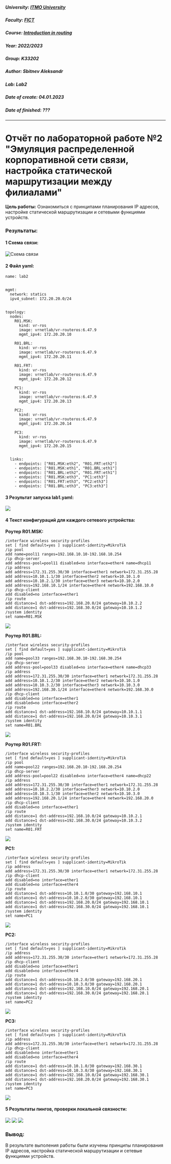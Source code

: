 ##### University: [ITMO University](https://itmo.ru/ru/)
##### Faculty: [FICT](https://fict.itmo.ru)
##### Course: [Introduction in routing](https://github.com/itmo-ict-faculty/introduction-in-routing)
##### Year: 2022/2023
##### Group: K33202
##### Author: Sbitnev Aleksandr
##### Lab: Lab2
##### Date of create: 04.01.2023
##### Date of finished: ???

***

# Отчёт по лабораторной работе №2 "Эмуляция распределенной корпоративной сети связи, настройка статической маршрутизации между филиалами"


**Цель работы:** Ознакомиться с принципами планирования IP адресов, настройке статической маршрутизации и сетевыми функциями устройств.

### **Результаты:**

#### **1** Схема связи:

![](https://github.com/Sbitnev/2022_2023-introduction_in_routing-k33202-sbitnev_a_s/blob/main/lab2/pics/sh.jpg "Схема связи")

#### **2** Файл yaml:

```
name: lab2


mgmt:
  network: statics
  ipv4_subnet: 172.20.20.0/24


topology:
  nodes:
    R01.MSK:
      kind: vr-ros
      image: vrnetlab/vr-routeros:6.47.9
      mgmt_ipv4: 172.20.20.10

    R01.BRL:
      kind: vr-ros
      image: vrnetlab/vr-routeros:6.47.9
      mgmt_ipv4: 172.20.20.11

    R01.FRT:
      kind: vr-ros
      image: vrnetlab/vr-routeros:6.47.9
      mgmt_ipv4: 172.20.20.12

    PC1:
      kind: vr-ros
      image: vrnetlab/vr-routeros:6.47.9
      mgmt_ipv4: 172.20.20.13

    PC2:
      kind: vr-ros
      image: vrnetlab/vr-routeros:6.47.9
      mgmt_ipv4: 172.20.20.14

    PC3:
      kind: vr-ros
      image: vrnetlab/vr-routeros:6.47.9
      mgmt_ipv4: 172.20.20.15


  links:
    - endpoints: ["R01.MSK:eth2", "R01.FRT:eth2"]
    - endpoints: ["R01.MSK:eth1", "R01.BRL:eth1"]
    - endpoints: ["R01.BRL:eth2", "R01.FRT:eth1"]
    - endpoints: ["R01.MSK:eth3", "PC1:eth3"]
    - endpoints: ["R01.FRT:eth3", "PC2:eth3"]
    - endpoints: ["R01.BRL:eth3", "PC3:eth3"]
```

#### **3** Результат запуска lab1.yaml:

![](https://github.com/Sbitnev/2022_2023-introduction_in_routing-k33202-sbitnev_a_s/blob/main/lab2/pics/clab.jpg)

#### **4** Текст конфигураций для каждого сетевого устройства:

**Роутер R01.MSK:**
```
/interface wireless security-profiles
set [ find default=yes ] supplicant-identity=MikroTik
/ip pool
add name=pool11 ranges=192.168.10.10-192.168.10.254
/ip dhcp-server
add address-pool=pool11 disabled=no interface=ether4 name=dhcp11
/ip address
add address=172.31.255.30/30 interface=ether1 network=172.31.255.28
add address=10.10.1.1/30 interface=ether2 network=10.10.1.0
add address=10.10.2.1/30 interface=ether3 network=10.10.2.0
add address=192.168.10.1/24 interface=ether4 network=192.168.10.0
/ip dhcp-client
add disabled=no interface=ether1
/ip route
add distance=1 dst-address=192.168.20.0/24 gateway=10.10.2.2
add distance=1 dst-address=192.168.30.0/24 gateway=10.10.1.2
/system identity
set name=R01.MSK
```
![](https://github.com/Sbitnev/2022_2023-introduction_in_routing-k33202-sbitnev_a_s/blob/main/lab2/pics/msk.jpg)

**Роутер R01.BRL:**
```
/interface wireless security-profiles
set [ find default=yes ] supplicant-identity=MikroTik
/ip pool
add name=pool33 ranges=192.168.30.10-192.168.30.254
/ip dhcp-server
add address-pool=pool33 disabled=no interface=ether4 name=dhcp33
/ip address
add address=172.31.255.30/30 interface=ether1 network=172.31.255.28
add address=10.10.1.2/30 interface=ether2 network=10.10.1.0
add address=10.10.3.2/30 interface=ether3 network=10.10.3.0
add address=192.168.30.1/24 interface=ether4 network=192.168.30.0
/ip dhcp-client
add disabled=no interface=ether1
add disabled=no interface=ether2
/ip route
add distance=1 dst-address=192.168.10.0/24 gateway=10.10.1.1
add distance=1 dst-address=192.168.20.0/24 gateway=10.10.3.1
/system identity
set name=R01.BRL
```
![](https://github.com/Sbitnev/2022_2023-introduction_in_routing-k33202-sbitnev_a_s/blob/main/lab2/pics/brl.jpg)

**Роутер R01.FRT:**
```
/interface wireless security-profiles
set [ find default=yes ] supplicant-identity=MikroTik
/ip pool
add name=pool22 ranges=192.168.20.10-192.168.20.254
/ip dhcp-server
add address-pool=pool22 disabled=no interface=ether4 name=dhcp22
/ip address
add address=172.31.255.30/30 interface=ether1 network=172.31.255.28
add address=10.10.2.2/30 interface=ether3 network=10.10.2.0
add address=10.10.3.1/30 interface=ether2 network=10.10.3.0
add address=192.168.20.1/24 interface=ether4 network=192.168.20.0
/ip dhcp-client
add disabled=no interface=ether1
/ip route
add distance=1 dst-address=192.168.10.0/24 gateway=10.10.2.1
add distance=1 dst-address=192.168.30.0/24 gateway=10.10.3.2
/system identity
set name=R01.FRT
```
![](https://github.com/Sbitnev/2022_2023-introduction_in_routing-k33202-sbitnev_a_s/blob/main/lab2/pics/frt.jpg)

**PC1:**
```
/interface wireless security-profiles
set [ find default=yes ] supplicant-identity=MikroTik
/ip address
add address=172.31.255.30/30 interface=ether1 network=172.31.255.28
/ip dhcp-client
add disabled=no interface=ether1
add disabled=no interface=ether4
/ip route
add distance=1 dst-address=10.10.1.0/30 gateway=192.168.10.1
add distance=1 dst-address=10.10.2.0/30 gateway=192.168.10.1
add distance=1 dst-address=192.168.20.0/24 gateway=192.168.10.1
add distance=1 dst-address=192.168.30.0/24 gateway=192.168.10.1
/system identity
set name=PC1
```
![](https://github.com/Sbitnev/2022_2023-introduction_in_routing-k33202-sbitnev_a_s/blob/main/lab2/pics/pc1.jpg)

**PC2:**
```
/interface wireless security-profiles
set [ find default=yes ] supplicant-identity=MikroTik
/ip address
add address=172.31.255.30/30 interface=ether1 network=172.31.255.28
/ip dhcp-client
add disabled=no interface=ether1
add disabled=no interface=ether4
/ip route
add distance=1 dst-address=10.10.2.0/30 gateway=192.168.20.1
add distance=1 dst-address=10.10.3.0/30 gateway=192.168.20.1
add distance=1 dst-address=192.168.10.0/24 gateway=192.168.20.1
add distance=1 dst-address=192.168.30.0/24 gateway=192.168.20.1
/system identity
set name=PC2
```
![](https://github.com/Sbitnev/2022_2023-introduction_in_routing-k33202-sbitnev_a_s/blob/main/lab2/pics/pc2.jpg)

**PC3:**
```
/interface wireless security-profiles
set [ find default=yes ] supplicant-identity=MikroTik
/ip address
add address=172.31.255.30/30 interface=ether1 network=172.31.255.28
/ip dhcp-client
add disabled=no interface=ether1
add disabled=no interface=ether4
/ip route
add distance=1 dst-address=10.10.1.0/30 gateway=192.168.30.1
add distance=1 dst-address=10.10.3.0/30 gateway=192.168.30.1
add distance=1 dst-address=192.168.10.0/24 gateway=192.168.30.1
add distance=1 dst-address=192.168.20.0/24 gateway=192.168.30.1
/system identity
set name=PC3
```
![](https://github.com/Sbitnev/2022_2023-introduction_in_routing-k33202-sbitnev_a_s/blob/main/lab2/pics/pc3.jpg)

#### **5** Результаты пингов, проверки локальной связности:

![](https://github.com/Sbitnev/2022_2023-introduction_in_routing-k33202-sbitnev_a_s/blob/main/lab2/pics/p1.jpg)
![](https://github.com/Sbitnev/2022_2023-introduction_in_routing-k33202-sbitnev_a_s/blob/main/lab2/pics/p2.jpg)
![](https://github.com/Sbitnev/2022_2023-introduction_in_routing-k33202-sbitnev_a_s/blob/main/lab2/pics/p3.jpg)

### **Вывод:**
В результате выполения работы были изучены принципы планирования IP адресов, настройка статической маршрутизации и сетевые функциями устройств.
